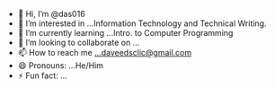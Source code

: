 - 👋 Hi, I’m @das016
- 👀 I’m interested in ...Information Technology and Technical Writing.
- 🌱 I’m currently learning ...Intro. to Computer Programming
- 💞️ I’m looking to collaborate on ...
- 📫 How to reach me ...daveedsclic@gmail.com
- 😄 Pronouns: ...He/Him
- ⚡ Fun fact: ...

<!---
das016/das016 is a ✨ special ✨ repository because its `README.md` (this file) appears on your GitHub profile.
You can click the Preview link to take a look at your changes.
--->
